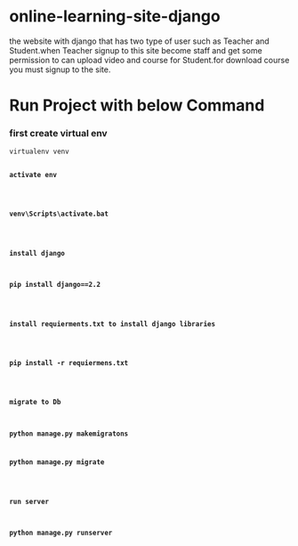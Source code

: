 # online-learning-site-django
the website with django that has two type of user such as Teacher and Student.when Teacher signup to this site become staff and get some permission to can upload video and course for Student.for download course you must signup to the site.
<h1>Run Project with below Command</h1>

<h3>first create virtual env</h3>
<code>virtualenv venv<code/>

<h3>activate env<h3/>

<p>venv\Scripts\activate.bat<p/>

<h3>install django<h3/>
<p>pip install django==2.2<p/>

<h3>install requierments.txt to install django libraries<h3/>

<p>pip install -r requiermens.txt<p/>

<h3>migrate to Db<h3/>
<p>python manage.py makemigratons<p/>
<p>python manage.py migrate<p/>

<h3>run server<h3/>
<p>python manage.py runserver<p/>
